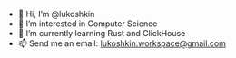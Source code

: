- 👋 Hi, I’m @lukoshkin
- 👀 I’m interested in Computer Science
- 🌱 I’m currently learning Rust and ClickHouse
- 📫 Send me an email: lukoshkin.workspace@gmail.com

<!---
lukoshkin/lukoshkin is a ✨ special ✨ repository because its `README.md` (this file) appears on your GitHub profile.
You can click the Preview link to take a look at your changes.
--->
